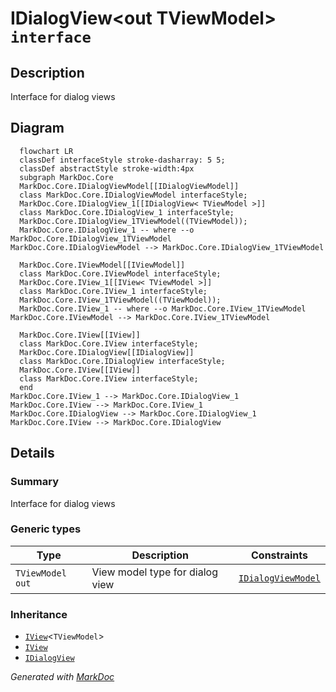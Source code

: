 # IDialogView&lt;out TViewModel&gt; `interface`

## Description
Interface for dialog views

## Diagram
```mermaid
  flowchart LR
  classDef interfaceStyle stroke-dasharray: 5 5;
  classDef abstractStyle stroke-width:4px
  subgraph MarkDoc.Core
  MarkDoc.Core.IDialogViewModel[[IDialogViewModel]]
  class MarkDoc.Core.IDialogViewModel interfaceStyle;
  MarkDoc.Core.IDialogView_1[[IDialogView< TViewModel >]]
  class MarkDoc.Core.IDialogView_1 interfaceStyle;
  MarkDoc.Core.IDialogView_1TViewModel((TViewModel));
  MarkDoc.Core.IDialogView_1 -- where --o MarkDoc.Core.IDialogView_1TViewModel
MarkDoc.Core.IDialogViewModel --> MarkDoc.Core.IDialogView_1TViewModel

  MarkDoc.Core.IViewModel[[IViewModel]]
  class MarkDoc.Core.IViewModel interfaceStyle;
  MarkDoc.Core.IView_1[[IView< TViewModel >]]
  class MarkDoc.Core.IView_1 interfaceStyle;
  MarkDoc.Core.IView_1TViewModel((TViewModel));
  MarkDoc.Core.IView_1 -- where --o MarkDoc.Core.IView_1TViewModel
MarkDoc.Core.IViewModel --> MarkDoc.Core.IView_1TViewModel

  MarkDoc.Core.IView[[IView]]
  class MarkDoc.Core.IView interfaceStyle;
  MarkDoc.Core.IDialogView[[IDialogView]]
  class MarkDoc.Core.IDialogView interfaceStyle;
  MarkDoc.Core.IView[[IView]]
  class MarkDoc.Core.IView interfaceStyle;
  end
MarkDoc.Core.IView_1 --> MarkDoc.Core.IDialogView_1
MarkDoc.Core.IView --> MarkDoc.Core.IView_1
MarkDoc.Core.IDialogView --> MarkDoc.Core.IDialogView_1
MarkDoc.Core.IView --> MarkDoc.Core.IDialogView
```

## Details
### Summary
Interface for dialog views

### Generic types
| Type | Description | Constraints |
| --- | --- | --- |
| `TViewModel` `out` | View model type for dialog view | [`IDialogViewModel`](./IDialogViewModel.md) |

### Inheritance
 - [`IView`](./IViewT.md)&lt;`TViewModel`&gt;
 - [
`IView`
](./IView.md)
 - [
`IDialogView`
](./IDialogView.md)

*Generated with* [*MarkDoc*](https://github.com/hailstorm75/MarkDoc.Core)
